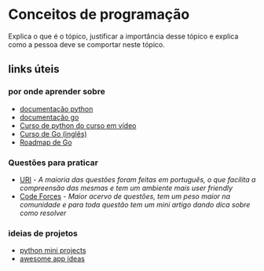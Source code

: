 # Conceitos de programação

Explica o que é o tópico, justificar a importância desse tópico e explica como a pessoa deve se comportar neste tópico.

## links úteis

### por onde aprender sobre
- [documentação python](https://www.python.org/)
- [documentação go](https://golang.org/)
- [Curso de python do curso em vídeo](https://www.youtube.com/watch?v=S9uPNppGsGo&list=PLvE-ZAFRgX8hnECDn1v9HNTI71veL3oW0)
- [Curso de Go (inglês)](https://www.youtube.com/watch?v=YS4e4q9oBaU)
- [Roadmap de Go](https://github.com/Alikhll/golang-developer-roadmap)

### Questões para praticar
- [URI](https://www.urionlinejudge.com.br) - *A maioria das questões foram feitas em português, o que facilita a compreensão das mesmas e tem um ambiente mais user friendly*
- [Code Forces](https://codeforces.com/) - *Maior acervo de questões, tem um peso maior na comunidade e para toda questão tem um mini artigo dando dica sobre como resolver*

### ideias de projetos
- [python mini projects](https://github.com/Python-World/python-mini-projects)
- [awesome app ideas](https://github.com/tastejs/awesome-app-ideas)
